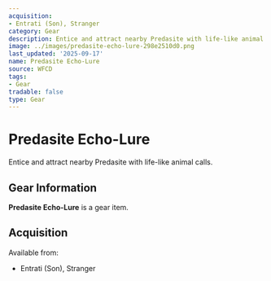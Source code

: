 ```yaml
---
acquisition:
- Entrati (Son), Stranger
category: Gear
description: Entice and attract nearby Predasite with life-like animal calls.
image: ../images/predasite-echo-lure-298e2510d0.png
last_updated: '2025-09-17'
name: Predasite Echo-Lure
source: WFCD
tags:
- Gear
tradable: false
type: Gear
---
```


# Predasite Echo-Lure

Entice and attract nearby Predasite with life-like animal calls.

## Gear Information

**Predasite Echo-Lure** is a gear item.

## Acquisition

Available from:
- Entrati (Son), Stranger

